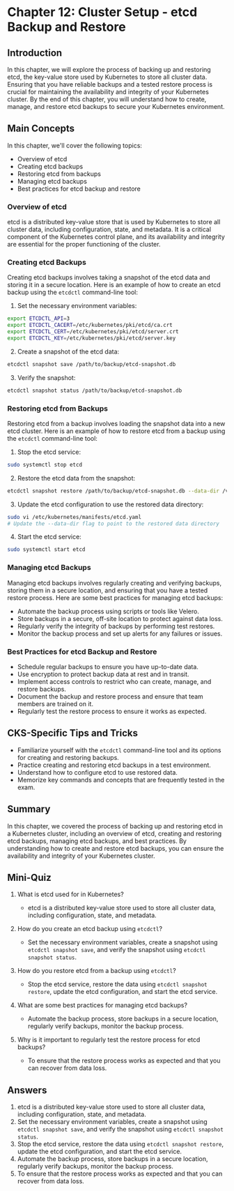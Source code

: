 # Chapter 12: Cluster Setup - etcd Backup and Restore

## Introduction

In this chapter, we will explore the process of backing up and restoring etcd, the key-value store used by Kubernetes to store all cluster data. Ensuring that you have reliable backups and a tested restore process is crucial for maintaining the availability and integrity of your Kubernetes cluster. By the end of this chapter, you will understand how to create, manage, and restore etcd backups to secure your Kubernetes environment.

## Main Concepts

In this chapter, we'll cover the following topics:
- Overview of etcd
- Creating etcd backups
- Restoring etcd from backups
- Managing etcd backups
- Best practices for etcd backup and restore

### Overview of etcd

etcd is a distributed key-value store that is used by Kubernetes to store all cluster data, including configuration, state, and metadata. It is a critical component of the Kubernetes control plane, and its availability and integrity are essential for the proper functioning of the cluster.

### Creating etcd Backups

Creating etcd backups involves taking a snapshot of the etcd data and storing it in a secure location. Here is an example of how to create an etcd backup using the `etcdctl` command-line tool:

1. Set the necessary environment variables:

```sh
export ETCDCTL_API=3
export ETCDCTL_CACERT=/etc/kubernetes/pki/etcd/ca.crt
export ETCDCTL_CERT=/etc/kubernetes/pki/etcd/server.crt
export ETCDCTL_KEY=/etc/kubernetes/pki/etcd/server.key
```

2. Create a snapshot of the etcd data:

```sh
etcdctl snapshot save /path/to/backup/etcd-snapshot.db
```

3. Verify the snapshot:

```sh
etcdctl snapshot status /path/to/backup/etcd-snapshot.db
```

### Restoring etcd from Backups

Restoring etcd from a backup involves loading the snapshot data into a new etcd cluster. Here is an example of how to restore etcd from a backup using the `etcdctl` command-line tool:

1. Stop the etcd service:

```sh
sudo systemctl stop etcd
```

2. Restore the etcd data from the snapshot:

```sh
etcdctl snapshot restore /path/to/backup/etcd-snapshot.db --data-dir /var/lib/etcd
```

3. Update the etcd configuration to use the restored data directory:

```sh
sudo vi /etc/kubernetes/manifests/etcd.yaml
# Update the --data-dir flag to point to the restored data directory
```

4. Start the etcd service:

```sh
sudo systemctl start etcd
```

### Managing etcd Backups

Managing etcd backups involves regularly creating and verifying backups, storing them in a secure location, and ensuring that you have a tested restore process. Here are some best practices for managing etcd backups:

- Automate the backup process using scripts or tools like Velero.
- Store backups in a secure, off-site location to protect against data loss.
- Regularly verify the integrity of backups by performing test restores.
- Monitor the backup process and set up alerts for any failures or issues.

### Best Practices for etcd Backup and Restore

- Schedule regular backups to ensure you have up-to-date data.
- Use encryption to protect backup data at rest and in transit.
- Implement access controls to restrict who can create, manage, and restore backups.
- Document the backup and restore process and ensure that team members are trained on it.
- Regularly test the restore process to ensure it works as expected.

## CKS-Specific Tips and Tricks

- Familiarize yourself with the `etcdctl` command-line tool and its options for creating and restoring backups.
- Practice creating and restoring etcd backups in a test environment.
- Understand how to configure etcd to use restored data.
- Memorize key commands and concepts that are frequently tested in the exam.

## Summary

In this chapter, we covered the process of backing up and restoring etcd in a Kubernetes cluster, including an overview of etcd, creating and restoring etcd backups, managing etcd backups, and best practices. By understanding how to create and restore etcd backups, you can ensure the availability and integrity of your Kubernetes cluster.

## Mini-Quiz

1. What is etcd used for in Kubernetes?
   - etcd is a distributed key-value store used to store all cluster data, including configuration, state, and metadata.

2. How do you create an etcd backup using `etcdctl`?
   - Set the necessary environment variables, create a snapshot using `etcdctl snapshot save`, and verify the snapshot using `etcdctl snapshot status`.

3. How do you restore etcd from a backup using `etcdctl`?
   - Stop the etcd service, restore the data using `etcdctl snapshot restore`, update the etcd configuration, and start the etcd service.

4. What are some best practices for managing etcd backups?
   - Automate the backup process, store backups in a secure location, regularly verify backups, monitor the backup process.

5. Why is it important to regularly test the restore process for etcd backups?
   - To ensure that the restore process works as expected and that you can recover from data loss.

## Answers

1. etcd is a distributed key-value store used to store all cluster data, including configuration, state, and metadata.
2. Set the necessary environment variables, create a snapshot using `etcdctl snapshot save`, and verify the snapshot using `etcdctl snapshot status`.
3. Stop the etcd service, restore the data using `etcdctl snapshot restore`, update the etcd configuration, and start the etcd service.
4. Automate the backup process, store backups in a secure location, regularly verify backups, monitor the backup process.
5. To ensure that the restore process works as expected and that you can recover from data loss.
